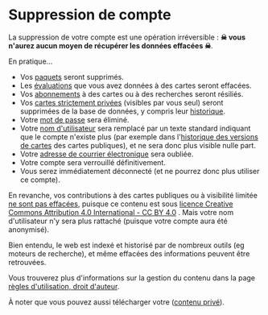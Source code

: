﻿# Suppression de compte

La suppression de votre compte est une opération irréversible : **☠ vous n'aurez aucun moyen de récupérer les données effacées ☠**.

En pratique...

- Vos [paquets](deck) seront supprimés.
- Les [évaluations](rating) que vous avez données à des cartes seront effacées.
- Vos [abonnements](following) à des cartes ou à des recherches seront résiliés.
- Vos [cartes strictement privées](authoring#visibilit-des-cartes) (visibles par vous seul) seront supprimées de la base de données, y compris leur [historique](card-history).
- Votre [mot de passe](account#mot-de-passe) sera éliminé.
- Votre [nom d'utilisateur](account) sera remplacé par un texte standard indiquant que le compte n'existe plus (par exemple dans l'[historique des versions de cartes](card-history) des cartes publiques), et ne sera donc plus visible nulle part.
- Votre [adresse de courrier électronique](account) sera oubliée.
- Votre compte sera verrouillé définitivement.
- Vous serez immédiatement déconnecté (et ne pourrez donc plus utiliser ce compte).

En revanche, vos contributions à des cartes publiques ou à visibilité limitée [ne sont pas effacées](rules#droit-à-l'effacement), puisque ce contenu est sous [licence Creative Commons Attribution 4.0 International - CC BY 4.0](https://creativecommons.org/licenses/by/4.0/deed.fr)&nbsp;<i class="fas fa-external-link-alt"></i>. Mais votre nom d'utilisateur n'y sera plus rattaché (puisque votre compte aura été anonymisé).

Bien entendu, le web est indexé et historisé par de nombreux outils (eg moteurs de recherche), et même effacées des informations peuvent être retrouvées.

Vous trouverez plus d'informations sur la gestion du contenu dans la page [règles d'utilisation, droit d'auteur](rules).

À noter que vous pouvez aussi télécharger votre ([contenu privé](rules#contenu-privé)).
